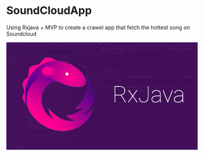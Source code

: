 # SoundCloudApp
Using Rxjava + MVP to create a crawel app that fetch the hottest song on Soundcloud


![alt text](https://github.com/allengotstuff/SoundCloudApp/blob/master/app/src/main/res/drawable/rxjava.jpg)
